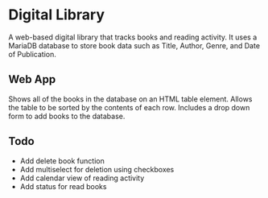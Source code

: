 # Digital Library
A web-based digital library that tracks books and reading activity. It uses a MariaDB database to store book data such as Title, Author, Genre, and Date of Publication.

## Web App
Shows all of the books in the database on an HTML table element.
Allows the table to be sorted by the contents of each row. Includes a drop down form to add books to the database.

## Todo
- Add delete book function
- Add multiselect for deletion using checkboxes 
- Add calendar view of reading activity
- Add status for read books